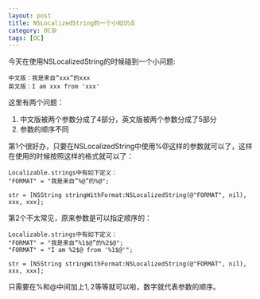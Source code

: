 ```yaml
---
layout: post
title: NSLocalizedString的一个小知识点
category: OC杂
tags: [OC]
---
```


今天在使用NSLocalizedString的时候碰到一个小问题:
```
中文版：我是来自“xxx”的xxx
英文版：I am xxx from 'xxx'
```
这里有两个问题：
1. 中文版被两个参数分成了4部分，英文版被两个参数分成了5部分
2. 参数的顺序不同

第1个很好办，只要在NSLocalizedString中使用%@这样的参数就可以了，这样在使用的时候按照这样的格式就可以了：
```
Localizable.strings中有如下定义：
"FORMAT" = "我是来自“%@”的%@";

str = [NSString stringWithFormat:NSLocalizedString(@"FORMAT", nil), xxx, xxx];
```
第2个不太常见，原来参数是可以指定顺序的：
```
Localizable.strings中有如下定义：
"FORMAT" = "我是来自“%1$@”的%2$@";
"FORMAT" = "I am %2$@ from '%1$@'";

str = [NSString stringWithFormat:NSLocalizedString(@"FORMAT", nil), xxx, xxx];
```
只需要在%和@中间加上1$,2$等等就可以啦，数字就代表参数的顺序。